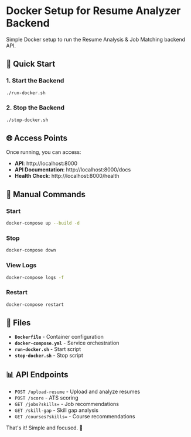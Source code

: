 # Docker Setup for Resume Analyzer Backend

Simple Docker setup to run the Resume Analysis & Job Matching backend API.

## 🚀 Quick Start

### 1. Start the Backend
```bash
./run-docker.sh
```

### 2. Stop the Backend
```bash
./stop-docker.sh
```

## 🌐 Access Points

Once running, you can access:

- **API**: http://localhost:8000
- **API Documentation**: http://localhost:8000/docs
- **Health Check**: http://localhost:8000/health

## 🔧 Manual Commands

### Start
```bash
docker-compose up --build -d
```

### Stop
```bash
docker-compose down
```

### View Logs
```bash
docker-compose logs -f
```

### Restart
```bash
docker-compose restart
```

## 📁 Files

- **`Dockerfile`** - Container configuration
- **`docker-compose.yml`** - Service orchestration
- **`run-docker.sh`** - Start script
- **`stop-docker.sh`** - Stop script

## 📊 API Endpoints

- `POST /upload-resume` - Upload and analyze resumes
- `POST /score` - ATS scoring
- `GET /jobs?skills=` - Job recommendations
- `GET /skill-gap` - Skill gap analysis
- `GET /courses?skills=` - Course recommendations

That's it! Simple and focused. 🎯
